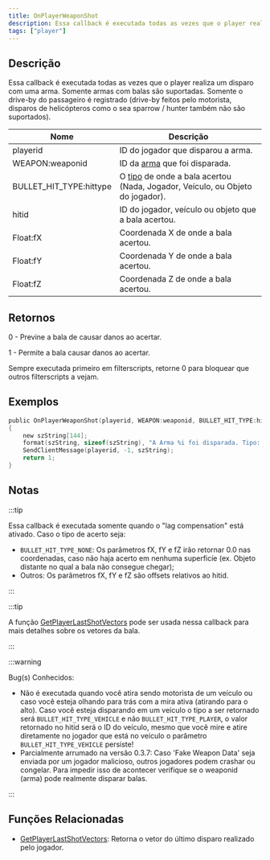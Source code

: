 ```yaml
---
title: OnPlayerWeaponShot
description: Essa callback é executada todas as vezes que o player realiza um disparo com uma arma.
tags: ["player"]
---
```


<VersionWarn name='callback' version='SA-MP 0.3z' />

## Descrição

Essa callback é executada todas as vezes que o player realiza um disparo com uma arma. Somente armas com balas são suportadas. Somente o drive-by do passageiro é registrado (drive-by feitos pelo motorista, disparos de helicópteros como o sea sparrow / hunter também não são suportados).

| Nome                    | Descrição                                                                                                    |
|-------------------------|--------------------------------------------------------------------------------------------------------------|
| playerid                | ID do jogador que disparou a arma.                                                                           |
| WEAPON:weaponid         | ID da [arma](../resources/weaponids) que foi disparada.                                                      |
| BULLET_HIT_TYPE:hittype | O [tipo](../resources/bullethittypes) de onde a bala acertou (Nada, Jogador, Veículo, ou Objeto do jogador). |
| hitid                   | ID do jogador, veículo ou objeto que a bala acertou.                                                         |
| Float:fX                | Coordenada X de onde a bala acertou.                                                                         |
| Float:fY                | Coordenada Y de onde a bala acertou.                                                                         |
| Float:fZ                | Coordenada Z de onde a bala acertou.                                                                         |

## Retornos

0 - Previne a bala de causar danos ao acertar.

1 - Permite a bala causar danos ao acertar.

Sempre executada primeiro em filterscripts, retorne 0 para bloquear que outros filterscripts a vejam.

## Exemplos

```c
public OnPlayerWeaponShot(playerid, WEAPON:weaponid, BULLET_HIT_TYPE:hittype, hitid, Float:fX, Float:fY, Float:fZ)
{
    new szString[144];
    format(szString, sizeof(szString), "A Arma %i foi disparada. Tipo: %i   ID: %i   Posição: %f, %f, %f", weaponid, hittype, hitid, fX, fY, fZ);
    SendClientMessage(playerid, -1, szString);
    return 1;
}
```

## Notas

:::tip

Essa callback é executada somente quando o "lag compensation" está ativado. Caso o tipo de acerto seja:
- `BULLET_HIT_TYPE_NONE`: Os parâmetros fX, fY e fZ irão retornar 0.0 nas coordenadas, caso não haja acerto em nenhuma superficíe (ex. Objeto distante no qual a bala não consegue chegar);
- Outros: Os parâmetros fX, fY e fZ são offsets relativos ao hitid.

:::

:::tip

A função [GetPlayerLastShotVectors](../functions/GetPlayerLastShotVectors) pode ser usada nessa callback para mais detalhes sobre os vetores da bala.

:::

:::warning

Bug(s) Conhecidos:

- Não é executada quando você atira sendo motorista de um veículo ou caso você esteja olhando para trás com a mira ativa (atirando para o alto). Caso você esteja disparando em um veículo o tipo a ser retornado será `BULLET_HIT_TYPE_VEHICLE` e não `BULLET_HIT_TYPE_PLAYER`, o valor retornado no hitid será o ID do veículo, mesmo que você mire e atire diretamente no jogador que está no veículo o parâmetro `BULLET_HIT_TYPE_VEHICLE` persiste!
- Parcialmente arrumado na versão 0.3.7: Caso 'Fake Weapon Data' seja enviada por um jogador malicioso, outros jogadores podem crashar ou congelar. Para impedir isso de acontecer verifique se o weaponid (arma) pode realmente disparar balas.

:::

## Funções Relacionadas

- [GetPlayerLastShotVectors](../functions/GetPlayerLastShotVectors): Retorna o vetor do último disparo realizado pelo jogador.
